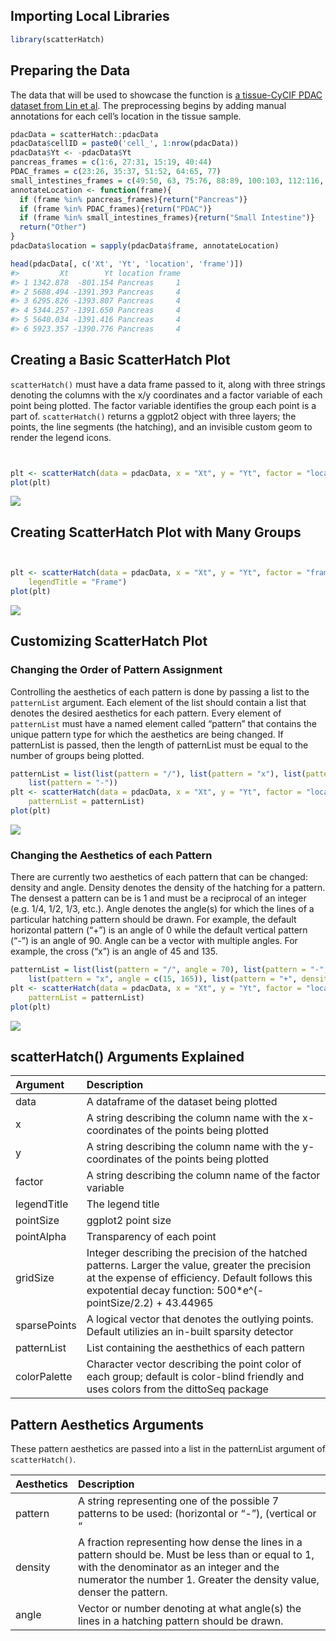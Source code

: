 ## Importing Local Libraries

``` r
library(scatterHatch)
```

## Preparing the Data

The data that will be used to showcase the function is [a tissue-CyCIF
PDAC dataset from Lin et
al](http://spatial.rc.fas.harvard.edu/spatialgiotto/giotto.cycif.html).
The preprocessing begins by adding manual annotations for each cell’s
location in the tissue sample.

``` r
pdacData = scatterHatch::pdacData
pdacData$cellID = paste0('cell_', 1:nrow(pdacData))
pdacData$Yt <- -pdacData$Yt
pancreas_frames = c(1:6, 27:31, 15:19, 40:44)
PDAC_frames = c(23:26, 35:37, 51:52, 64:65, 77)
small_intestines_frames = c(49:50, 63, 75:76, 88:89, 100:103, 112:116, 125:129, 137:140)
annotateLocation <- function(frame){
  if (frame %in% pancreas_frames){return("Pancreas")}
  if (frame %in% PDAC_frames){return("PDAC")}
  if (frame %in% small_intestines_frames){return("Small Intestine")}
  return("Other")
}
pdacData$location = sapply(pdacData$frame, annotateLocation)

head(pdacData[, c('Xt', 'Yt', 'location', 'frame')])
#>         Xt        Yt location frame
#> 1 1342.878  -801.154 Pancreas     1
#> 2 5688.494 -1391.393 Pancreas     4
#> 3 6295.826 -1393.807 Pancreas     4
#> 4 5344.257 -1391.650 Pancreas     4
#> 5 5640.034 -1391.416 Pancreas     4
#> 6 5923.357 -1390.776 Pancreas     4
```

## Creating a Basic ScatterHatch Plot

`scatterHatch()` must have a data frame passed to it, along with three
strings denoting the columns with the x/y coordinates and a factor
variable of each point being plotted. The factor variable identifies the
group each point is a part of. `scatterHatch()` returns a ggplot2 object
with three layers; the points, the line segments (the hatching), and an
invisible custom geom to render the legend icons.

``` r


plt <- scatterHatch(data = pdacData, x = "Xt", y = "Yt", factor = "location", legendTitle = "Tissue Type")
plot(plt)
```

<img src="https://github.com/FertigLab/scatterHatchPlots/blob/master/doc/vignette_files/figure-gfm/unnamed-chunk-2-1.svg" style="display:block; margin:auto;" style="display: block; margin: auto;" />

## Creating ScatterHatch Plot with Many Groups

``` r


plt <- scatterHatch(data = pdacData, x = "Xt", y = "Yt", factor = "frame", pointSize = 0.5, 
    legendTitle = "Frame")
plot(plt)
```

<img src="https://github.com/FertigLab/scatterHatchPlots/blob/master/doc/vignette_files/figure-gfm/unnamed-chunk-3-1.svg" style="display:block; margin:auto;" style="display: block; margin: auto;" />

## Customizing ScatterHatch Plot

### Changing the Order of Pattern Assignment

Controlling the aesthetics of each pattern is done by passing a list to
the `patternList` argument. Each element of the list should contain a
list that denotes the desired aesthetics for each pattern. Every element
of `patternList` must have a named element called “pattern” that
contains the unique pattern type for which the aesthetics are being
changed. If patternList is passed, then the length of patternList must
be equal to the number of groups being plotted.

``` r
patternList = list(list(pattern = "/"), list(pattern = "x"), list(pattern = ""), 
    list(pattern = "-"))
plt <- scatterHatch(data = pdacData, x = "Xt", y = "Yt", factor = "location", legendTitle = "Tissue Type", 
    patternList = patternList)
plot(plt)
```

<img src="https://github.com/FertigLab/scatterHatchPlots/blob/master/doc/vignette_files/figure-gfm/unnamed-chunk-4-1.svg" style="display:block; margin:auto;" style="display: block; margin: auto;" />

### Changing the Aesthetics of each Pattern

There are currently two aesthetics of each pattern that can be changed:
density and angle. Density denotes the density of the hatching for a
pattern. The densest a pattern can be is 1 and must be a reciprocal of
an integer (e.g. 1/4, 1/2, 1/3, etc.). Angle denotes the angle(s) for
which the lines of a particular hatching pattern should be drawn. For
example, the default horizontal pattern (“+”) is an angle of 0 while the
default vertical pattern (“-”) is an angle of 90. Angle can be a vector
with multiple angles. For example, the cross (“x”) is an angle of 45 and
135.

``` r
patternList = list(list(pattern = "/", angle = 70), list(pattern = "-", density = 1/2), 
    list(pattern = "x", angle = c(15, 165)), list(pattern = "+", density = 1/10))
plt <- scatterHatch(data = pdacData, x = "Xt", y = "Yt", factor = "location", legendTitle = "Tissue Type", 
    patternList = patternList)
plot(plt)
```

<img src="https://github.com/FertigLab/scatterHatchPlots/blob/master/doc/vignette_files/figure-gfm/unnamed-chunk-5-1.svg" style="display:block; margin:auto;" style="display: block; margin: auto;" />

## scatterHatch() Arguments Explained

| Argument     | Description                                                                                                                                                                                                         |
| :----------- | :------------------------------------------------------------------------------------------------------------------------------------------------------------------------------------------------------------------ |
| data         | A dataframe of the dataset being plotted                                                                                                                                                                            |
| x            | A string describing the column name with the x-coordinates of the points being plotted                                                                                                                              |
| y            | A string describing the column name with the y-coordinates of the points being plotted                                                                                                                              |
| factor       | A string describing the column name of the factor variable                                                                                                                                                          |
| legendTitle  | The legend title                                                                                                                                                                                                    |
| pointSize    | ggplot2 point size                                                                                                                                                                                                  |
| pointAlpha   | Transparency of each point                                                                                                                                                                                          |
| gridSize     | Integer describing the precision of the hatched patterns. Larger the value, greater the precision at the expense of efficiency. Default follows this expotential decay function: 500\*e^(-pointSize/2.2) + 43.44965 |
| sparsePoints | A logical vector that denotes the outlying points. Default utilizies an in-built sparsity detector                                                                                                                  |
| patternList  | List containing the aesthethics of each pattern                                                                                                                                                                     |
| colorPalette | Character vector describing the point color of each group; default is color-blind friendly and uses colors from the dittoSeq package                                                                                |

## Pattern Aesthetics Arguments

These pattern aesthetics are passed into a list in the patternList
argument of `scatterHatch()`.

| Aesthetics | Description                                                                                                                                                                                                            |
| :--------- | :--------------------------------------------------------------------------------------------------------------------------------------------------------------------------------------------------------------------- |
| pattern    | A string representing one of the possible 7 patterns to be used: (horizontal or “-”), (vertical or “|”), (positiveDiagonal or “/”), (negativeDiagonal or “"), (checkers or”+“), (cross or”x“), and (blank or”").       |
| density    | A fraction representing how dense the lines in a pattern should be. Must be less than or equal to 1, with the denominator as an integer and the numerator the number 1. Greater the density value, denser the pattern. |
| angle      | Vector or number denoting at what angle(s) the lines in a hatching pattern should be drawn.                                                                                                                            |
